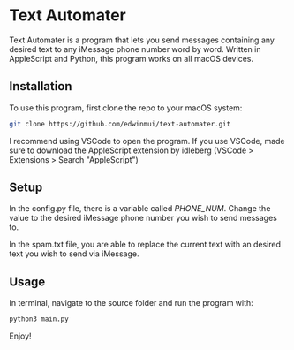 # Text Automater
Text Automater is a program that lets you send messages containing any desired text to any iMessage phone number word by word.
Written in AppleScript and Python, this program works on all macOS devices.

## Installation

To use this program, first clone the repo to your macOS system:
```bash
git clone https://github.com/edwinmui/text-automater.git
```
I recommend using VSCode to open the program. If you use VSCode, made sure to 
download the AppleScript extension by idleberg (VSCode > Extensions > Search "AppleScript")

## Setup
In the config.py file, there is a variable called *PHONE_NUM*. Change the value
to the desired iMessage phone number you wish to send messages to.

In the spam.txt file, you are able to replace the current text with an desired text
you wish to send via iMessage.

## Usage
In terminal, navigate to the source folder and run the program with:
```bash
python3 main.py
```
Enjoy!